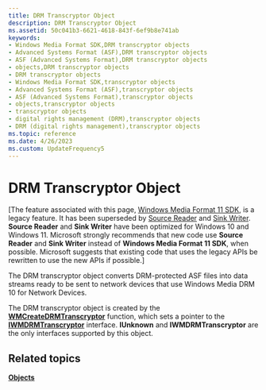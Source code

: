 ```yaml
---
title: DRM Transcryptor Object
description: DRM Transcryptor Object
ms.assetid: 50c041b3-6621-4618-843f-6ef9b8e741ab
keywords:
- Windows Media Format SDK,DRM transcryptor objects
- Advanced Systems Format (ASF),DRM transcryptor objects
- ASF (Advanced Systems Format),DRM transcryptor objects
- objects,DRM transcryptor objects
- DRM transcryptor objects
- Windows Media Format SDK,transcryptor objects
- Advanced Systems Format (ASF),transcryptor objects
- ASF (Advanced Systems Format),transcryptor objects
- objects,transcryptor objects
- transcryptor objects
- digital rights management (DRM),transcryptor objects
- DRM (digital rights management),transcryptor objects
ms.topic: reference
ms.date: 4/26/2023
ms.custom: UpdateFrequency5
---
```


# DRM Transcryptor Object

\[The feature associated with this page, [Windows Media Format 11 SDK](/windows/win32/wmformat/windows-media-format-11-sdk), is a legacy feature. It has been superseded by [Source Reader](/windows/win32/medfound/source-reader) and [Sink Writer](/windows/win32/medfound/sink-writer). **Source Reader** and **Sink Writer** have been optimized for Windows 10 and Windows 11. Microsoft strongly recommends that new code use **Source Reader** and **Sink Writer** instead of **Windows Media Format 11 SDK**, when possible. Microsoft suggests that existing code that uses the legacy APIs be rewritten to use the new APIs if possible.\]

The DRM transcryptor object converts DRM-protected ASF files into data streams ready to be sent to network devices that use Windows Media DRM 10 for Network Devices.

The DRM transcryptor object is created by the [**WMCreateDRMTranscryptor**](/previous-versions/windows/desktop/api/Wmsdkidl/nf-wmsdkidl-wmcreatedrmtranscryptor) function, which sets a pointer to the [**IWMDRMTranscryptor**](/previous-versions/windows/desktop/api/wmsdkidl/nn-wmsdkidl-iwmdrmtranscryptor) interface. **IUnknown** and **IWMDRMTranscryptor** are the only interfaces supported by this object.

## Related topics

<dl> <dt>

[**Objects**](objects.md)
</dt> </dl>

 

 




